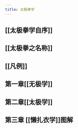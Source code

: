```yaml
---
title: 太极拳学
---
```


## [[太极拳学自序]]

## [[太极拳之名称]]
## [[凡例]]
## 第一章[[无极学]]
## 第二章[[太极学]]
## 第三章 [[懒扎衣学]]图解
##

